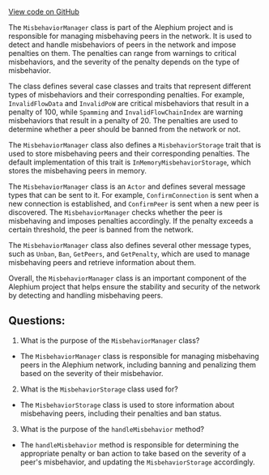 [View code on GitHub](https://github.com/oxygenium/oxygenium/flow/src/main/scala/org/oxygenium/flow/network/broker/MisbehaviorManager.scala)

The `MisbehaviorManager` class is part of the Alephium project and is responsible for managing misbehaving peers in the network. It is used to detect and handle misbehaviors of peers in the network and impose penalties on them. The penalties can range from warnings to critical misbehaviors, and the severity of the penalty depends on the type of misbehavior.

The class defines several case classes and traits that represent different types of misbehaviors and their corresponding penalties. For example, `InvalidFlowData` and `InvalidPoW` are critical misbehaviors that result in a penalty of 100, while `Spamming` and `InvalidFlowChainIndex` are warning misbehaviors that result in a penalty of 20. The penalties are used to determine whether a peer should be banned from the network or not.

The `MisbehaviorManager` class also defines a `MisbehaviorStorage` trait that is used to store misbehaving peers and their corresponding penalties. The default implementation of this trait is `InMemoryMisbehaviorStorage`, which stores the misbehaving peers in memory.

The `MisbehaviorManager` class is an `Actor` and defines several message types that can be sent to it. For example, `ConfirmConnection` is sent when a new connection is established, and `ConfirmPeer` is sent when a new peer is discovered. The `MisbehaviorManager` checks whether the peer is misbehaving and imposes penalties accordingly. If the penalty exceeds a certain threshold, the peer is banned from the network.

The `MisbehaviorManager` class also defines several other message types, such as `Unban`, `Ban`, `GetPeers`, and `GetPenalty`, which are used to manage misbehaving peers and retrieve information about them.

Overall, the `MisbehaviorManager` class is an important component of the Alephium project that helps ensure the stability and security of the network by detecting and handling misbehaving peers.
## Questions: 
 1. What is the purpose of the `MisbehaviorManager` class?
- The `MisbehaviorManager` class is responsible for managing misbehaving peers in the Alephium network, including banning and penalizing them based on the severity of their misbehavior.

2. What is the `MisbehaviorStorage` class used for?
- The `MisbehaviorStorage` class is used to store information about misbehaving peers, including their penalties and ban status.

3. What is the purpose of the `handleMisbehavior` method?
- The `handleMisbehavior` method is responsible for determining the appropriate penalty or ban action to take based on the severity of a peer's misbehavior, and updating the `MisbehaviorStorage` accordingly.